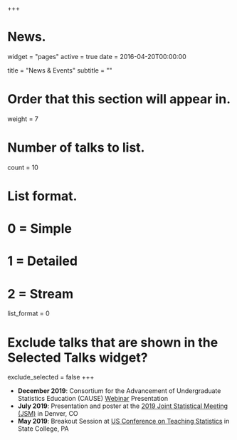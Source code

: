 +++
# News.
widget = "pages"
active = true
date = 2016-04-20T00:00:00

title = "News & Events"
subtitle = ""

# Order that this section will appear in.
weight = 7

# Number of talks to list.
count = 10

# List format.
#   0 = Simple
#   1 = Detailed
#   2 = Stream
list_format = 0

# Exclude talks that are shown in the Selected Talks widget?
exclude_selected = false
+++
* <b>December 2019</b>: Consortium for the Advancement of Undergraduate Statistics Education (CAUSE) [Webinar](https://www.causeweb.org/cause/webinar/teaching/2019-12) Presentation
* <b>July 2019</b>: Presentation and poster at the [2019 Joint Statistical Meeting (JSM)](https://ww2.amstat.org/meetings/jsm/2019/) in Denver, CO
* <b>May 2019</b>: Breakout Session at [US Conference on Teaching Statistics](https://www.causeweb.org/cause/uscots/uscots19) in State College, PA
